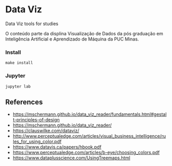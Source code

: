 # Data Viz

Data Viz tools for studies

O conteúdo parte da displina Visualização de Dados da pós graduação em  Inteligência Artificial e Aprendizado de Máquina da PUC Minas.

### Install

```
make install
```

### Jupyter

```
jupyter lab
```

## References

- https://mschermann.github.io/data_viz_reader/fundamentals.html#gestalt-principles-of-design
- https://mschermann.github.io/data_viz_reader/
- https://clauswilke.com/dataviz/
- http://www.perceptualedge.com/articles/visual_business_intelligence/rules_for_using_color.pdf
- https://www.datavis.ca/papers/hbook.pdf
- https://www.perceptualedge.com/articles/b-eye/choosing_colors.pdf
- https://www.dataplusscience.com/UsingTreemaps.html
